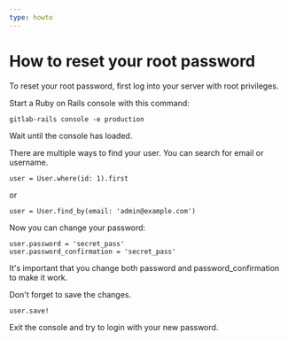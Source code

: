 ```yaml
---
type: howto
---
```


# How to reset your root password

To reset your root password, first log into your server with root privileges.

Start a Ruby on Rails console with this command:

```shell
gitlab-rails console -e production
```

Wait until the console has loaded.

There are multiple ways to find your user. You can search for email or username.

```shell
user = User.where(id: 1).first
```

or

```shell
user = User.find_by(email: 'admin@example.com')
```

Now you can change your password:

```shell
user.password = 'secret_pass'
user.password_confirmation = 'secret_pass'
```

It's important that you change both password and password_confirmation to make it work.

Don't forget to save the changes.

```shell
user.save!
```

Exit the console and try to login with your new password.

<!-- ## Troubleshooting

Include any troubleshooting steps that you can foresee. If you know beforehand what issues
one might have when setting this up, or when something is changed, or on upgrading, it's
important to describe those, too. Think of things that may go wrong and include them here.
This is important to minimize requests for support, and to avoid doc comments with
questions that you know someone might ask.

Each scenario can be a third-level heading, e.g. `### Getting error message X`.
If you have none to add when creating a doc, leave this section in place
but commented out to help encourage others to add to it in the future. -->
